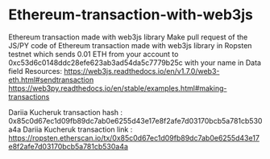 # Ethereum-transaction-with-web3js
Ethereum transaction made with web3js library
Make pull request of the JS/PY code of Ethereum transaction made with web3js library in Ropsten testnet which sends 0.01 ETH from your account to 0xc53d6c0148ddc28efe623ab3ad54da5c7779b25c with your name in Data field
Resources:
https://web3js.readthedocs.io/en/v1.7.0/web3-eth.html#sendtransaction
https://web3py.readthedocs.io/en/stable/examples.html#making-transactions

Dariia Kucheruk transaction hash : 0x85c0d67ec1d09fb89dc7ab0e6255d43e17e8f2afe7d03170bcb5a781cb530a4a
Dariia Kucheruk transaction link : https://ropsten.etherscan.io/tx/0x85c0d67ec1d09fb89dc7ab0e6255d43e17e8f2afe7d03170bcb5a781cb530a4a
